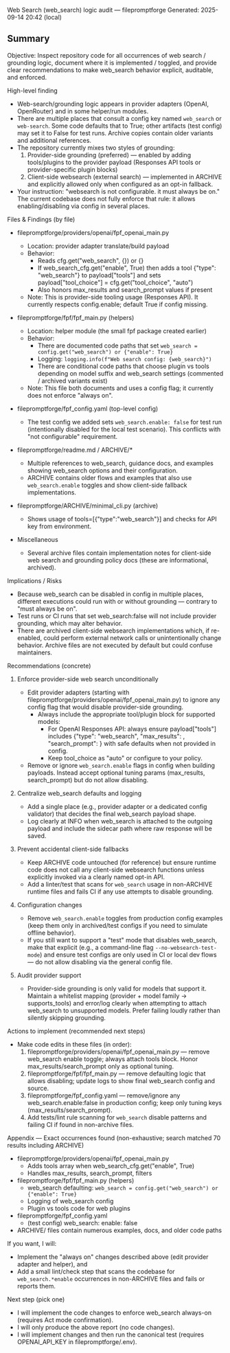 Web Search (web_search) logic audit — filepromptforge
Generated: 2025-09-14 20:42 (local)

Summary
-------
Objective: Inspect repository code for all occurrences of web search / grounding logic, document where it is implemented / toggled, and provide clear recommendations to make web_search behavior explicit, auditable, and enforced.

High-level finding
- Web-search/grounding logic appears in provider adapters (OpenAI, OpenRouter) and in some helper/run modules.
- There are multiple places that consult a config key named `web_search` or `web-search`. Some code defaults that to True; other artifacts (test config) may set it to False for test runs. Archive copies contain older variants and additional references.
- The repository currently mixes two styles of grounding:
  1. Provider-side grounding (preferred) — enabled by adding tools/plugins to the provider payload (Responses API tools or provider-specific plugin blocks)
  2. Client-side websearch (external search) — implemented in ARCHIVE and explicitly allowed only when configured as an opt-in fallback.
- Your instruction: "websearch is not configurable. it must always be on." The current codebase does not fully enforce that rule: it allows enabling/disabling via config in several places.

Files & Findings (by file)
- filepromptforge/providers/openai/fpf_openai_main.py
  - Location: provider adapter translate/build payload
  - Behavior:
    - Reads cfg.get("web_search", {}) or {}
    - If web_search_cfg.get("enable", True) then adds a tool {"type": "web_search"} to payload["tools"] and sets payload["tool_choice"] = cfg.get("tool_choice", "auto")
    - Also honors max_results and search_prompt values if present
  - Note: This is provider-side tooling usage (Responses API). It currently respects config.enable; default True if config missing.

- filepromptforge/fpf/fpf_main.py (helpers)
  - Location: helper module (the small fpf package created earlier)
  - Behavior:
    - There are documented code paths that set `web_search = config.get("web_search") or {"enable": True}`
    - Logging: `logging.info(f"Web search config: {web_search}")`
    - There are conditional code paths that choose plugin vs tools depending on model suffix and web_search settings (commented / archived variants exist)
  - Note: This file both documents and uses a config flag; it currently does not enforce "always on".

- filepromptforge/fpf_config.yaml (top-level config)
  - The test config we added sets `web_search.enable: false` for test run (intentionally disabled for the local test scenario). This conflicts with "not configurable" requirement.

- filepromptforge/readme.md / ARCHIVE/*
  - Multiple references to web_search, guidance docs, and examples showing web_search options and their configuration.
  - ARCHIVE contains older flows and examples that also use `web_search.enable` toggles and show client-side fallback implementations.

- filepromptforge/ARCHIVE/minimal_cli.py (archive)
  - Shows usage of tools=[{"type":"web_search"}] and checks for API key from environment.

- Miscellaneous
  - Several archive files contain implementation notes for client-side web search and grounding policy docs (these are informational, archived).

Implications / Risks
- Because web_search can be disabled in config in multiple places, different executions could run with or without grounding — contrary to "must always be on".
- Test runs or CI runs that set web_search:false will not include provider grounding, which may alter behavior.
- There are archived client-side websearch implementations which, if re-enabled, could perform external network calls or unintentionally change behavior. Archive files are not executed by default but could confuse maintainers.

Recommendations (concrete)
1. Enforce provider-side web search unconditionally
   - Edit provider adapters (starting with filepromptforge/providers/openai/fpf_openai_main.py) to ignore any config flag that would disable provider-side grounding.
     - Always include the appropriate tool/plugin block for supported models:
       * For OpenAI Responses API: always ensure payload["tools"] includes {"type": "web_search", "max_results": <int>, "search_prompt": <str>} with safe defaults when not provided in config.
       * Keep tool_choice as "auto" or configure to your policy.
   - Remove or ignore `web_search.enable` flags in config when building payloads. Instead accept optional tuning params (max_results, search_prompt) but do not allow disabling.

2. Centralize web_search defaults and logging
   - Add a single place (e.g., provider adapter or a dedicated config validator) that decides the final web_search payload shape.
   - Log clearly at INFO when web_search is attached to the outgoing payload and include the sidecar path where raw response will be saved.

3. Prevent accidental client-side fallbacks
   - Keep ARCHIVE code untouched (for reference) but ensure runtime code does not call any client-side websearch functions unless explicitly invoked via a clearly named opt-in API.
   - Add a linter/test that scans for `web_search` usage in non-ARCHIVE runtime files and fails CI if any use attempts to disable grounding.

4. Configuration changes
   - Remove `web_search.enable` toggles from production config examples (keep them only in archived/test configs if you need to simulate offline behavior).
   - If you still want to support a "test" mode that disables web_search, make that explicit (e.g., a command-line flag `--no-websearch-test-mode`) and ensure test configs are only used in CI or local dev flows — do not allow disabling via the general config file.

5. Audit provider support
   - Provider-side grounding is only valid for models that support it. Maintain a whitelist mapping (provider + model family -> supports_tools) and error/log clearly when attempting to attach web_search to unsupported models. Prefer failing loudly rather than silently skipping grounding.

Actions to implement (recommended next steps)
- Make code edits in these files (in order):
  1. filepromptforge/providers/openai/fpf_openai_main.py — remove web_search enable toggle; always attach tools block. Honor max_results/search_prompt only as optional tuning.
  2. filepromptforge/fpf/fpf_main.py — remove defaulting logic that allows disabling; update logs to show final web_search config and source.
  3. filepromptforge/fpf_config.yaml — remove/ignore any web_search.enable:false in production config; keep only tuning keys (max_results/search_prompt).
  4. Add tests/lint rule scanning for `web_search` disable patterns and failing CI if found in non-archive files.

Appendix — Exact occurrences found (non-exhaustive; search matched 70 results including ARCHIVE)
- filepromptforge/providers/openai/fpf_openai_main.py
  - Adds tools array when web_search_cfg.get("enable", True)
  - Handles max_results, search_prompt, filters
- filepromptforge/fpf/fpf_main.py (helpers)
  - web_search defaulting: `web_search = config.get("web_search") or {"enable": True}`
  - Logging of web_search config
  - Plugin vs tools code for web plugins
- filepromptforge/fpf_config.yaml
  - (test config) web_search: enable: false
- ARCHIVE/ files contain numerous examples, docs, and older code paths

If you want, I will:
- Implement the "always on" changes described above (edit provider adapter and helper), and
- Add a small lint/check step that scans the codebase for `web_search.*enable` occurrences in non-ARCHIVE files and fails or reports them.

Next step (pick one)
- I will implement the code changes to enforce web_search always-on (requires Act mode confirmation).
- I will only produce the above report (no code changes).
- I will implement changes and then run the canonical test (requires OPENAI_API_KEY in filepromptforge/.env).
